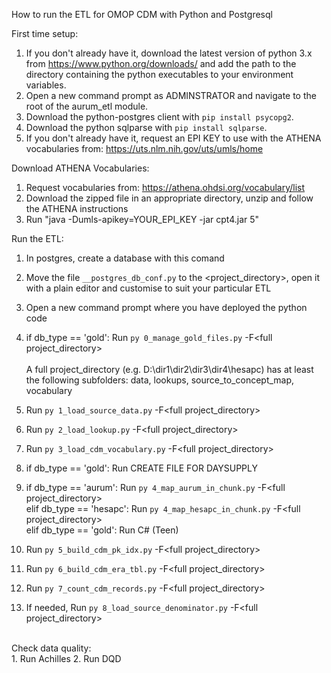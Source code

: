 How to run the ETL for OMOP CDM with Python and Postgresql

First time setup:
1. If you don't already have it, download the latest version of python 3.x from https://www.python.org/downloads/ and add the path to the directory containing the python executables to your environment variables.
2. Open a new command prompt as ADMINSTRATOR and navigate to the root of the aurum_etl module.
3. Download the python-postgres client with `pip install psycopg2`.
4. Download the python sqlparse with `pip install sqlparse`.
5. If you don't already have it, request an EPI KEY to use with the ATHENA vocabularies from: https://uts.nlm.nih.gov/uts/umls/home

Download ATHENA Vocabularies:
1. Request vocabularies from: https://athena.ohdsi.org/vocabulary/list
2. Download the zipped file in an appropriate directory, unzip and follow the ATHENA instructions
3. Run	"java -Dumls-apikey=YOUR_EPI_KEY -jar cpt4.jar 5"

Run the ETL:
1. In postgres, create a database with this comand
	<!--CREATE DATABASE \<db_name\>
	WITH
	OWNER = postgres
	ENCODING = 'UTF8'
	LC_COLLATE = 'English_United States.1252'
	LC_CTYPE = 'English_United States.1252'
	TABLESPACE = \<appropriate_tablespece\>	#Only if you need the define a tablespace different from the default one
	CONNECTION LIMIT = -1
	IS_TEMPLATE = False;-->

2.	Move the file `__postgres_db_conf.py` to the \<project_directory\>, open it with a plain editor and customise to suit your particular ETL
3.	Open a new command prompt where you have deployed the python code
4.	if db_type == 'gold': Run `py 0_manage_gold_files.py` -F\<full project_directory\> <br><br>
	A full project_directory (e.g. D:\dir1\dir2\dir3\dir4\hesapc) has at least the following subfolders: data, lookups, source_to_concept_map, vocabulary
5.	Run `py 1_load_source_data.py` -F\<full project_directory\>
6.	Run `py 2_load_lookup.py` -F\<full project_directory\>
7.	Run `py 3_load_cdm_vocabulary.py` -F\<full project_directory\>
8.	if db_type == 'gold': Run CREATE FILE FOR DAYSUPPLY
9.	if db_type == 'aurum': Run `py 4_map_aurum_in_chunk.py` -F\<full project_directory\><br>
	elif db_type == 'hesapc': Run `py 4_map_hesapc_in_chunk.py` -F\<full project_directory\><br>
	elif db_type == 'gold': Run C\# (Teen)
10.	Run `py 5_build_cdm_pk_idx.py` -F\<full project_directory\>
11.	Run `py 6_build_cdm_era_tbl.py` -F\<full project_directory\>
12.	Run `py 7_count_cdm_records.py` -F\<full project_directory\>
13.	If needed, Run `py 8_load_source_denominator.py` -F\<full project_directory\>
<br>
Check data quality:<br>
1. Run Achilles
2. Run DQD
